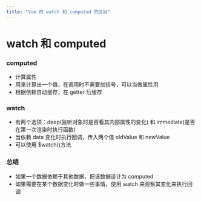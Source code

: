 ```yaml
---
title: "Vue 的 watch 和 computed 的区别"
---
```


# watch 和 computed

### computed

- 计算属性
- 用来计算出一个值，在调用时不需要加括号，可以当做属性用
- 根据依赖自动缓存，在 getter 后缓存

### watch

- 有两个选项：deep(监听对象时是否看其内部属性的变化) 和 immediate(是否在第一次渲染时执行函数)
- 当依赖 data 变化时执行回调，传入两个值 oldValue 和 newValue
- 可以使用 $watch()方法

### 总结

- 如果一个数据依赖于其他数据，把该数据设计为 computed
- 如果需要在某个数据变化时做一些事情，使用 watch 来观察其变化来执行回调

